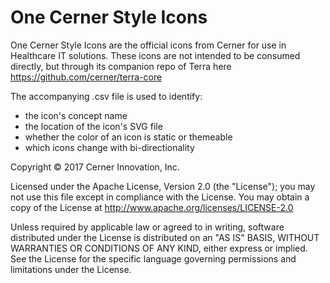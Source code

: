 # One Cerner Style Icons
 One Cerner Style Icons are the official icons from Cerner for use in Healthcare IT solutions. These icons are not intended to be consumed directly, but through its companion repo of Terra here  https://github.com/cerner/terra-core

The accompanying .csv file is used to identify:

* the icon's concept name
* the location of the icon's SVG file
* whether the color of an icon is static or themeable
* which icons change with bi-directionality

Copyright © 2017 Cerner Innovation, Inc.

Licensed under the Apache License, Version 2.0 (the "License"); you may not use this file except in compliance with the License. You may obtain a copy of the License at http://www.apache.org/licenses/LICENSE-2.0

Unless required by applicable law or agreed to in writing, software distributed under the License is distributed on an "AS IS" BASIS, WITHOUT WARRANTIES OR CONDITIONS OF ANY KIND, either express or implied. See the License for the specific language governing permissions and limitations under the License.
